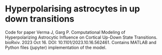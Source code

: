 # Hyperpolarising astrocytes in up down transitions

Code for paper Verma J, Garg P. Computational Modeling of Hyperpolarizing Astrocytic Influence on Cortical Up-Down State Transitions. bioRxiv. 2023 Oct 16. DOI: 10.1101/2023.10.16.562461. Contains MATLAB and Python files (jupyter) implementation of the model. 
